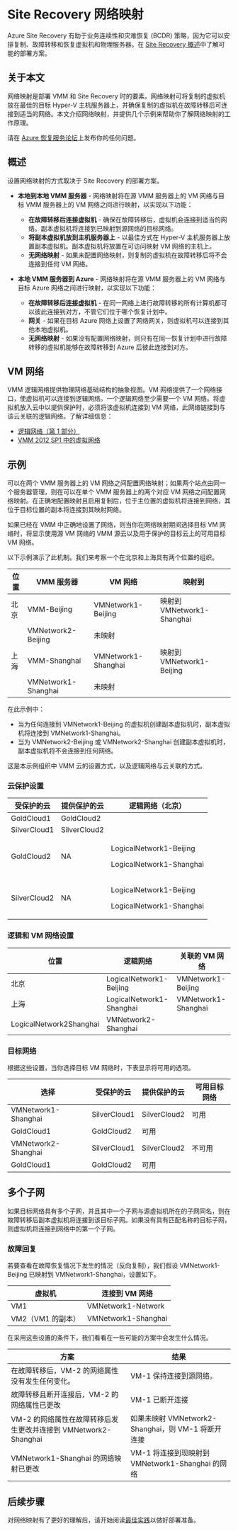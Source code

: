 <properties
	pageTitle="Site Recovery 网络映射"
	description="Azure Site Recovery 可以协调位于本地的虚拟机和物理服务器到 Azure 或辅助本地站点的复制、故障转移和恢复。"
	services="site-recovery"
	documentationCenter=""
	authors="rayne-wiselman"
	manager="jwhit"
	editor=""/>

<tags
	ms.service="site-recovery"
	ms.date="05/08/2015"
	wacn.date="10/03/2015"/>


# Site Recovery 网络映射


Azure Site Recovery 有助于业务连续性和灾难恢复 (BCDR) 策略，因为它可以安排复制、故障转移和恢复虚拟机和物理服务器。在 [Site Recovery 概述](hyper-v-recovery-manager-overview)中了解可能的部署方案。


## 关于本文

网络映射是部署 VMM 和 Site Recovery 时的要素。网络映射可将复制的虚拟机放在最佳的目标 Hyper-V 主机服务器上，并确保复制的虚拟机在故障转移后可连接到适当的网络。本文介绍网络映射，并提供几个示例来帮助你了解网络映射的工作原理。


请在 [Azure 恢复服务论坛](https://social.msdn.microsoft.com/Forums/zh-CN/home?forum=hypervrecovmgr)上发布你的任何问题。

## 概述

设置网络映射的方式取决于 Site Recovery 的部署方案。



- **本地到本地 VMM 服务器** - 网络映射将在源 VMM 服务器上的 VM 网络与目标 VMM 服务器上的 VM 网络之间进行映射，以实现以下功能：

	- **在故障转移后连接虚拟机** - 确保在故障转移后，虚拟机会连接到适当的网络。副本虚拟机将连接到已映射到源网络的目标网络。
	- **将副本虚拟机放到主机服务器上** - 以最佳方式在 Hyper-V 主机服务器上放置副本虚拟机。副本虚拟机将放置在可访问映射 VM 网络的主机上。
	- **无网络映射** - 如果未配置网络映射，则复制的虚拟机在故障转移后将不会连接到任何 VM 网络。

- **本地 VMM 服务器到 Azure** - 网络映射将在源 VMM 服务器上的 VM 网络与目标 Azure 网络之间进行映射，以实现以下功能：
	- **在故障转移后连接虚拟机** - 在同一网络上进行故障转移的所有计算机都可以彼此连接到对方，不管它们位于哪个恢复计划中。
	- **网关** - 如果在目标 Azure 网络上设置了网络网关，则虚拟机可以连接到其他本地虚拟机。
	- **无网络映射** - 如果没有配置网络映射，则只有在同一恢复计划中进行故障转移的虚拟机能够在故障转移到 Azure 后彼此连接到对方。

## VM 网络

VMM 逻辑网络提供物理网络基础结构的抽象视图。VM 网络提供了一个网络接口，使虚拟机可以连接到逻辑网络。一个逻辑网络至少需要一个 VM 网络。将虚拟机放入云中以提供保护时，必须将该虚拟机连接到 VM 网络，此网络链接到与该云关联的逻辑网络。了解详细信息：

- [逻辑网络（第 1 部分）](http://blogs.technet.com/b/scvmm/archive/2013/02/14/networking-in-vmm-2012-sp1-logical-networks-part-i.aspx)
- [VMM 2012 SP1 中的虚拟网络](http://blogs.technet.com/b/scvmm/archive/2013/01/08/virtual-networking-in-vmm-2012-sp1.aspx)

## 示例

可以在两个 VMM 服务器上的 VM 网络之间配置网络映射；如果两个站点由同一个服务器管理，则在可以在单个 VMM 服务器上的两个对应 VM 网络之间配置网络映射。在正确地配置映射且启用复制后，位于主位置的虚拟机将连接到网络，其位于目标位置的副本将连接到其映射网络。

如果已经在 VMM 中正确地设置了网络，则当你在网络映射期间选择目标 VM 网络时，将显示使用源 VM 网络的 VMM 源云以及用于保护的目标云上的可用目标 VM 网络。

以下示例演示了此机制。我们来考察一个在北京和上海具有两个位置的组织。

**位置** | **VMM 服务器** | **VM 网络** | **映射到**
---|---|---|---
北京 | VMM-Beijing| VMNetwork1-Beijing | 映射到 VMNetwork1-Shanghai
 | | VMNetwork2-Beijing | 未映射
上海 | VMM-Shanghai| VMNetwork1-Shanghai | 映射到 VMNetwork1-Beijing
 | | VMNetwork1-Shanghai | 未映射

在此示例中：

- 当为任何连接到 VMNetwork1-Beijing 的虚拟机创建副本虚拟机时，副本虚拟机将连接到 VMNetwork1-Shanghai。
- 当为 VMNetwork2-Beijing 或 VMNetwork2-Shanghai 创建副本虚拟机时，副本虚拟机将不会连接到任何网络。

这是本示例组织中 VMM 云的设置方式，以及逻辑网络与云关联的方式。

### 云保护设置

**受保护的云** | **提供保护的云** | **逻辑网络（北京）**  
---|---|---
GoldCloud1 | GoldCloud2 |
SilverCloud1| SilverCloud2 |
GoldCloud2 | <p>NA</p><p></p> | <p>LogicalNetwork1-Beijing</p><p>LogicalNetwork1-Shanghai</p>
SilverCloud2 | <p>NA</p><p></p> | <p>LogicalNetwork1-Beijing</p><p>LogicalNetwork1-Shanghai</p>

### 逻辑和 VM 网络设置

**位置** | **逻辑网络** | **关联的 VM 网络**
---|---|---
北京 | LogicalNetwork1-Beijing | VMNetwork1-Beijing
上海 | LogicalNetwork1-Shanghai | VMNetwork1-Shanghai
 | LogicalNetwork2Shanghai | VMNetwork2-Shanghai

### 目标网络

根据这些设置，当你选择目标 VM 网络时，下表显示将可用的选项。

**选择** | **受保护的云** | **提供保护的云** | **可用目标网络**
---|---|---|---
VMNetwork1-Shanghai | SilverCloud1 | SilverCloud2 | 可用
 | GoldCloud1 | GoldCloud2 | 可用
VMNetwork2-Shanghai | SilverCloud1 | SilverCloud2 | 不可用
 | GoldCloud1 | GoldCloud2 | 可用



## 多个子网

如果目标网络具有多个子网，并且其中一个子网与源虚拟机所在的子网同名，则在故障转移后副本虚拟机将连接到该目标子网。如果没有具有匹配名称的目标子网，则虚拟机将连接到网络中的第一个子网。


### 故障回复

若要查看在故障恢复情况下发生的情况（反向复制），我们假设 VMNetwork1-Beijing 已映射到 VMNetwork1-Shanghai，设置如下。


**虚拟机** | **连接到 VM 网络**
---|---
VM1 | VMNetwork1-Network
VM2（VM1 的副本） | VMNetwork1-Shanghai

在采用这些设置的条件下，我们看看在一些可能的方案中会发生什么情况。

**方案** | **结果**
---|---
在故障转移后，VM-2 的网络属性没有发生任何变化。 | VM-1 保持连接到源网络。
故障转移且断开连接后，VM-2 的网络属性已更改 | VM-1 已断开连接
VM-2 的网络属性在故障转移后发生更改并连接到 VMNetwork2-Shanghai | 如果未映射 VMNetwork2-Shanghai，则 VM-1 将断开连接
VMNetwork1-Shanghai 的网络映射已更改 | VM-1 将连接到现映射到 VMNetwork1-Shanghai 的网络


## 后续步骤

对网络映射有了更好的理解后，请开始阅读[最佳实践](site-recovery-best-practices)以做好部署准备。

<!---HONumber=71-->